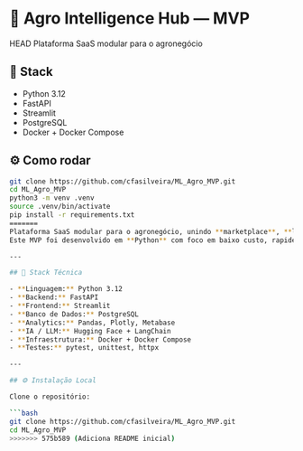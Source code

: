 # 🌾 Agro Intelligence Hub — MVP

 HEAD
Plataforma SaaS modular para o agronegócio

## 🚀 Stack
- Python 3.12
- FastAPI
- Streamlit
- PostgreSQL
- Docker + Docker Compose

## ⚙️ Como rodar
```bash
git clone https://github.com/cfasilveira/ML_Agro_MVP.git
cd ML_Agro_MVP
python3 -m venv .venv
source .venv/bin/activate
pip install -r requirements.txt
=======
Plataforma SaaS modular para o agronegócio, unindo **marketplace**, **logística inteligente**, **analytics** e **IA de mercado**.  
Este MVP foi desenvolvido em **Python** com foco em baixo custo, rapidez de desenvolvimento e modularização total.

---

## 🚀 Stack Técnica

- **Linguagem:** Python 3.12  
- **Backend:** FastAPI  
- **Frontend:** Streamlit  
- **Banco de Dados:** PostgreSQL  
- **Analytics:** Pandas, Plotly, Metabase  
- **IA / LLM:** Hugging Face + LangChain  
- **Infraestrutura:** Docker + Docker Compose  
- **Testes:** pytest, unittest, httpx  

---

## ⚙️ Instalação Local

Clone o repositório:

```bash
git clone https://github.com/cfasilveira/ML_Agro_MVP.git
cd ML_Agro_MVP
>>>>>>> 575b589 (Adiciona README inicial)
